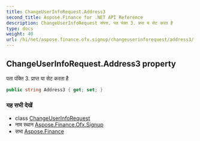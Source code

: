 ```yaml
---
title: ChangeUserInfoRequest.Address3
second_title: Aspose.Finance for .NET API Reference
description: ChangeUserInfoRequest संपत्त. पत पंक्त 3. प्रप्त य सेट करत है
type: docs
weight: 40
url: /hi/net/aspose.finance.ofx.signup/changeuserinforequest/address3/
---
```

## ChangeUserInfoRequest.Address3 property

पता पंक्ति 3. प्राप्त या सेट करता है

```csharp
public string Address3 { get; set; }
```

### यह सभी देखें

* class [ChangeUserInfoRequest](../)
* नाम स्थान [Aspose.Finance.Ofx.Signup](../../changeuserinforequest/)
* सभा [Aspose.Finance](../../../)


